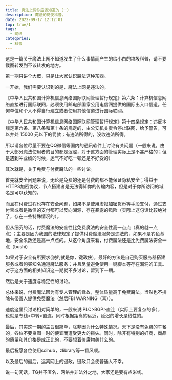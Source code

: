 ```yaml
---
title: 魔法上网你应该知道的（一）
description: 魔法的随便科普。
date: 2022-09-17 12:12:01
top: true/1
tags:
  - 网络
categories:
  - 科普
---
```


这是一篇关于魔法上网不知道发生了什么事情而产生的给小白的垃圾科普，请不要截图转发到不该转发的地方。

第一期只讲个大概，只是让大家认识魔法这种东西。

一开始，我们需要认识到的是，魔法上网是违法的。

《中华人民共和国计算机信息网络国际联网管理暂行规定》第六条：计算机信息网络直接进行国际联网，必须使用邮电部国家公用电信网提供的国际出入口信道。任何单位和个人不得自行建立或者使用其他信道进行国际联网。

《中华人民共和国计算机信息网络国际联网管理暂行规定》第十四条规定：违反本规定第六条、第八条和第十条的规定的，由公安机关责令停止联网，给予警告，可以并处 15000 元以下的罚款；有违法所得的，没收违法所得。

所以请各位尽量不要在QQ微信等国内的通讯软件上讨论有关问题（一般来说，由于大部分魔法使用者的目的都是涩涩，对于这方面的管理实际上是不甚严格的；但是遇到冲业绩的时候，运气不好吃一顿还是不好受的）

其次就是，关于免费与付费魔法的一些讨论。

首先就安全问题来说，无论是免费的还是付费的都不能保证隐私安全；得益于HTTPS加密协议，节点搭建者是无法得知你的传输内容，但是对于你所访问的域名是可以获知的。

而且在付费过程也存在安全问题，如果不是使用虚拟加密货币等手段支付，通过支付宝或者是微信的支付都可以反向溯源，存在暴露的风险（实际上这句话比较绝对了，存在一些特殊情况的）。

但从细究的话，付费魔法的安全性比免费魔法的安全性高一点点（真的就一点点）；主要是因为我国的法律规定了提供付费魔法服务是违法的，如果不是钓鱼基地，安全系数还是高一点点的。从这个角度来看，付费魔法还是比免费魔法安全一点（bushi）.

如果对于安全有所要求(说的就是你，键政侠)，最好的方法是自己购买服务器搭建服务或者购买知名通道魔法服务；并且尽量避免使用一键脚本等存在漏洞的工具。对于这方面的相关知识这一期就不多讨论，留到下一期。

然后是关于速度与稳定性的讨论。

总体来说，付费魔法因为有专人管理的缘故，整体质量高于免费魔法。当然也不排除有带善人提供免费魔法（然后FBI WARNING（喜））。

速度这里只讨论相对简单的，一般来说IPLC>BGP>直连（实际上要复杂的多），也就是专线>中转>直连。同时根据距离的远近，延迟的增长是线性的。

最后，其实这一期的主旨很简单，除非因为什么特殊情况。天下是没有免费的午餐的，各位不要贪图一时的便宜而遭受更大的损失。同时，除非有特别的奸商，商品的质量和其价格是成正比的，不要想着价廉物美什么的。

最后祝愿各位使用scihub，zlibrary等一番风顺。

以及最后的最后，远离网上的键政，键政只会使普通人不幸。

说一句闲话，TG并不匿名，网络并非法外之地，大家还是要有点米线。